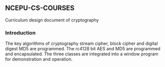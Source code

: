 ## NCEPU-CS-COURSES

Curriculum design document of cryptography

### Introduction

The key algorithms of cryptography stream cipher, block cipher and digital digest MD5 are programmed.
The rc4128 bit AES and MD5 are programmed and encapsulated. The three classes are integrated into a window program for demonstration and operation.


